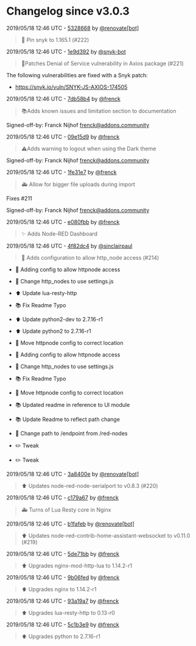 # Changelog since v3.0.3

2019/05/18 12:46 UTC - [5328668](https://github.com/hassio-addons/addon-node-red/commit/53286688511d1894dd7a8b0e5ce46a5f74f693f9) by [@renovate[bot]](https://github.com/apps/renovate)
> 📌 Pin snyk to 1.165.1 (#222) 

2019/05/18 12:46 UTC - [1e9d392](https://github.com/hassio-addons/addon-node-red/commit/1e9d392c7af85efc8a4a4ea3bfad87630a0549d8) by [@snyk-bot](https://github.com/snyk-bot)
> 🚨Patches Denial of Service vulnerability in Axios package (#221)

The following vulnerabilities are fixed with a Snyk patch:
- https://snyk.io/vuln/SNYK-JS-AXIOS-174505 

2019/05/18 12:46 UTC - [7db58b4](https://github.com/hassio-addons/addon-node-red/commit/7db58b479adab84b9fc750ce5069fbb437b64112) by [@frenck](https://github.com/frenck)
> 📚Adds known issues and limitation section to documentation

Signed-off-by: Franck Nijhof <frenck@addons.community> 

2019/05/18 12:46 UTC - [09e15d9](https://github.com/hassio-addons/addon-node-red/commit/09e15d92b66d96833ebb214bac5a3a25927bb4cf) by [@frenck](https://github.com/frenck)
> ⚠️Adds warning to logout when using the Dark theme

Signed-off-by: Franck Nijhof <frenck@addons.community> 

2019/05/18 12:46 UTC - [1fe31e7](https://github.com/hassio-addons/addon-node-red/commit/1fe31e7cb3faec8f09de6252c8029394a98374d0) by [@frenck](https://github.com/frenck)
> 🚑 Allow for bigger file uploads during import

Fixes #211

Signed-off-by: Franck Nijhof <frenck@addons.community> 

2019/05/18 12:46 UTC - [e080fbb](https://github.com/hassio-addons/addon-node-red/commit/e080fbb0f01d0cc3959438bb08617650f00526a2) by [@frenck](https://github.com/frenck)
> :sparkles: Adds Node-RED Dashboard 

2019/05/18 12:46 UTC - [4f82dc4](https://github.com/hassio-addons/addon-node-red/commit/4f82dc4c64707e06e01925898986be3cee505f4c) by [@sinclairpaul](https://github.com/sinclairpaul)
> :wrench: Adds configuration to allow http_node access (#214)

* :wrench: Adding config to allow httpnode access

* :hammer: Change http_nodes to use settings.js

* :arrow_up: Update lua-resty-http

* :books: Fix Readme Typo

* :arrow_up: Update python2-dev to 2.7.16-r1

* :arrow_up: Update python2 to 2.7.16-r1

* :hammer: Move httpnode config to correct location

* :wrench: Adding config to allow httpnode access

* :hammer: Change http_nodes to use settings.js

* :books: Fix Readme Typo

* :hammer: Move httpnode config to correct location

* :books: Updated readme in reference to UI module

* :books: Update Readme to reflect path change

* :hammer: Change path to /endpoint from /red-nodes

* :pencil2: Tweak

* :pencil2: Tweak 

2019/05/18 12:46 UTC - [3a8400e](https://github.com/hassio-addons/addon-node-red/commit/3a8400e50d18f91b017058280bc39ac9d022e5bd) by [@renovate[bot]](https://github.com/apps/renovate)
> :arrow_up: Updates node-red-node-serialport to v0.8.3 (#220) 

2019/05/18 12:46 UTC - [c179a67](https://github.com/hassio-addons/addon-node-red/commit/c179a6737fb15f8d08295a25c2f8bb62b7cfa3be) by [@frenck](https://github.com/frenck)
> :ambulance: Turns of Lua Resty core in Nginx 

2019/05/18 12:46 UTC - [b1fafeb](https://github.com/hassio-addons/addon-node-red/commit/b1fafeb278218831c6731f4d6d1ce23e3c5a27df) by [@renovate[bot]](https://github.com/apps/renovate)
> :arrow_up: Updates node-red-contrib-home-assistant-websocket to v0.11.0 (#219) 

2019/05/18 12:46 UTC - [5de71bb](https://github.com/hassio-addons/addon-node-red/commit/5de71bb7793f30596b71f8bf5e53d6ba0203080c) by [@frenck](https://github.com/frenck)
> :arrow_up: Upgrades nginx-mod-http-lua to 1.14.2-r1 

2019/05/18 12:46 UTC - [9b06fed](https://github.com/hassio-addons/addon-node-red/commit/9b06fed6a83e5eaa2e3d669d18d5644cf96f284b) by [@frenck](https://github.com/frenck)
> :arrow_up: Upgrades nginx to 1.14.2-r1 

2019/05/18 12:46 UTC - [93a19a7](https://github.com/hassio-addons/addon-node-red/commit/93a19a77651d152a830ef1ee44abc3507e5757e7) by [@frenck](https://github.com/frenck)
> :arrow_up: Upgrades lua-resty-http to 0.13-r0 

2019/05/18 12:46 UTC - [5c1b3e9](https://github.com/hassio-addons/addon-node-red/commit/5c1b3e93ebb6bcadb979608701e9985704f7e1d1) by [@frenck](https://github.com/frenck)
> :arrow_up: Upgrades python to 2.7.16-r1 

